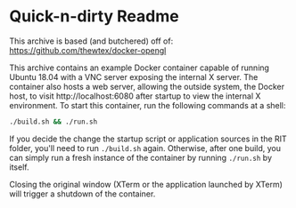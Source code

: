 # Quick-n-dirty Readme

This archive is based (and butchered) off of:
https://github.com/thewtex/docker-opengl

This archive contains an example Docker container capable of running
Ubuntu 18.04 with a VNC server exposing the internal X server. The
container also hosts a web server, allowing the outside system, the
Docker host, to visit http://localhost:6080 after startup to view
the internal X environment. To start this container, run the following
commands at a shell:

```sh
./build.sh && ./run.sh
```

If you decide the change the startup script or application sources
in the RIT folder, you'll need to run `./build.sh` again. Otherwise,
after one build, you can simply run a fresh instance of the container
by running `./run.sh` by itself.

Closing the original window (XTerm or the application launched by XTerm)
will trigger a shutdown of the container.